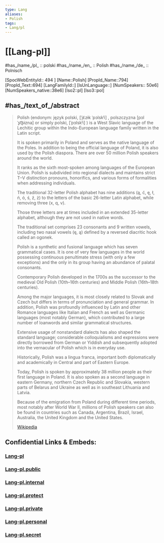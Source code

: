 ```yaml
---
type: Lang
aliases:
- Polish
tags: 
- Lang/pl
---
```

# [[Lang-pl]] 


#has_/name_/pl_ :: polski
#has_/name_/en_ :: Polish 
#has_/name_/de_ :: Polnisch  


[SpocWebEntityId:: 494 ]
[Name::Polish]
[PropId_Name::794]
[PropId_Text::694]
[LangFamilyId::]
[IsUnLanguage::]
[NumSpeakers:: 50e6]
[NumSpeakers_native::38e6]
[Iso2::pl]
[Iso3::pol]

## #has_/text_of_/abstract  


> Polish (endonym: język polski, [ˈjɛ̃zɨk ˈpɔlskʲi] , 
> polszczyzna [pɔlˈʂt͡ʂɨzna]  or simply polski, [ˈpɔlskʲi] ) 
> is a West Slavic language of the Lechitic group 
> within the Indo-European language family written in the Latin script. 
> 
> It is spoken primarily in Poland and serves as the native language of the Poles. 
> In addition to being the official language of Poland, it is also used by the Polish diaspora. 
> There are over 50 million Polish speakers around the world. 
> 
> It ranks as the sixth most-spoken among languages of the European Union. 
> Polish is subdivided into regional dialects and maintains strict T–V distinction pronouns, 
> honorifics, and various forms of formalities when addressing individuals.
> 
> The traditional 32-letter Polish alphabet has nine additions (ą, ć, ę, ł, ń, ó, ś, ź, ż) 
> to the letters of the basic 26-letter Latin alphabet, while removing three (x, q, v). 
> 
> Those three letters are at times included in an extended 35-letter alphabet, 
> although they are not used in native words. 
> 
> The traditional set comprises 23 consonants and 9 written vowels, 
> including two nasal vowels (ę, ą) defined by a reversed diacritic hook called an ogonek. 
> 
> Polish is a synthetic and fusional language which has seven grammatical cases. 
> It is one of very few languages in the world possessing continuous penultimate stress 
> (with only a few exceptions) and the only in its group 
> having an abundance of palatal consonants. 
> 
> Contemporary Polish developed in the 1700s 
> as the successor to the medieval Old Polish (10th–16th centuries) 
> and Middle Polish (16th–18th centuries). 
> 
> Among the major languages, it is most closely related to Slovak and Czech 
> but differs in terms of pronunciation and general grammar. 
> In addition, Polish was profoundly influenced by Latin and other Romance languages 
> like Italian and French as well as Germanic languages (most notably German), 
> which contributed to a large number of loanwords and similar grammatical structures. 
> 
> Extensive usage of nonstandard dialects has also shaped the standard language; 
> considerable colloquialisms and expressions were 
> directly borrowed from German or Yiddish 
> and subsequently adopted into the vernacular of Polish which is in everyday use. 
> 
> Historically, Polish was a lingua franca, important both diplomatically and academically 
> in Central and part of Eastern Europe. 
> 
> Today, Polish is spoken by approximately 38 million people as their first language in Poland. 
> It is also spoken as a second language in eastern Germany, northern Czech Republic 
> and Slovakia, western parts of Belarus and Ukraine as well as in southeast Lithuania and Latvia. 
> 
> Because of the emigration from Poland during different time periods, 
> most notably after World War II, millions of Polish speakers can also be found 
> in countries such as Canada, Argentina, Brazil, Israel, Australia, 
> the United Kingdom and the United States.
>
> [Wikipedia](https://en.wikipedia.org/wiki/Polish%20language)


## Confidential Links & Embeds: 

### [Lang-pl](/_Standards/Language/Lang~Family/LangFamily-Indo-European/LangFamily-Slavic/Lang-pl.md) 

### [Lang-pl.public](/_public/Language/Lang~Family/LangFamily-Indo-European/LangFamily-Slavic/Lang-pl.public.md) 

### [Lang-pl.internal](/_internal/Language/Lang~Family/LangFamily-Indo-European/LangFamily-Slavic/Lang-pl.internal.md) 

### [Lang-pl.protect](/_protect/Language/Lang~Family/LangFamily-Indo-European/LangFamily-Slavic/Lang-pl.protect.md) 

### [Lang-pl.private](/_private/Language/Lang~Family/LangFamily-Indo-European/LangFamily-Slavic/Lang-pl.private.md) 

### [Lang-pl.personal](/_personal/Language/Lang~Family/LangFamily-Indo-European/LangFamily-Slavic/Lang-pl.personal.md) 

### [Lang-pl.secret](/_secret/Language/Lang~Family/LangFamily-Indo-European/LangFamily-Slavic/Lang-pl.secret.md)

